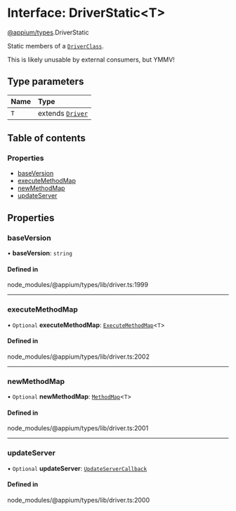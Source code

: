 # Interface: DriverStatic<T\>

[@appium/types](../modules/appium_types.md).DriverStatic

Static members of a [`DriverClass`](../modules/appium_types.md#driverclass).

This is likely unusable by external consumers, but YMMV!

## Type parameters

| Name | Type |
| :------ | :------ |
| `T` | extends [`Driver`](appium_types.Driver.md) |

## Table of contents

### Properties

- [baseVersion](appium_types.DriverStatic.md#baseversion)
- [executeMethodMap](appium_types.DriverStatic.md#executemethodmap)
- [newMethodMap](appium_types.DriverStatic.md#newmethodmap)
- [updateServer](appium_types.DriverStatic.md#updateserver)

## Properties

### baseVersion

• **baseVersion**: `string`

#### Defined in

node_modules/@appium/types/lib/driver.ts:1999

___

### executeMethodMap

• `Optional` **executeMethodMap**: [`ExecuteMethodMap`](../modules/appium_types.md#executemethodmap)<`T`\>

#### Defined in

node_modules/@appium/types/lib/driver.ts:2002

___

### newMethodMap

• `Optional` **newMethodMap**: [`MethodMap`](../modules/appium_types.md#methodmap)<`T`\>

#### Defined in

node_modules/@appium/types/lib/driver.ts:2001

___

### updateServer

• `Optional` **updateServer**: [`UpdateServerCallback`](../modules/appium_types.md#updateservercallback)

#### Defined in

node_modules/@appium/types/lib/driver.ts:2000
